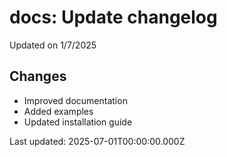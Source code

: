 # docs: Update changelog

Updated on 1/7/2025

## Changes
- Improved documentation
- Added examples
- Updated installation guide

Last updated: 2025-07-01T00:00:00.000Z